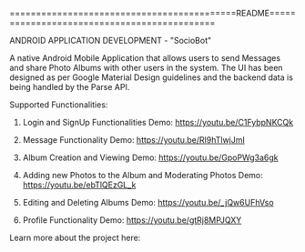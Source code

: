 ===========================================README============================================

ANDROID APPLICATION DEVELOPMENT - "SocioBot"

A native Android Mobile Application that allows users to send Messages and share Photo Albums with other users in the system. The UI has been designed as per Google Material Design guidelines and the backend data is being handled by the Parse API.

Supported Functionalities:

1. Login and SignUp Functionalities
Demo: https://youtu.be/C1FybpNKCQk

2. Message Functionality
Demo: https://youtu.be/Rl9hTlwjJmI

3. Album Creation and Viewing
Demo: https://youtu.be/GpoPWg3a6gk

4. Adding new Photos to the Album and Moderating Photos
Demo: https://youtu.be/ebTlQEzGL_k

5. Editing and Deleting Albums
Demo: https://youtu.be/_jQw6UFhVso

6. Profile Functionality
Demo: https://youtu.be/gtRj8MPJQXY

Learn more about the project here: 
